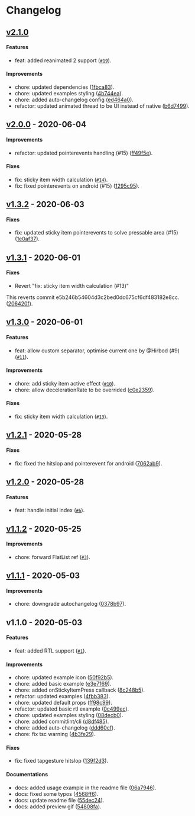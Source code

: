 # Changelog

## [v2.1.0](https://github.com/gorhom/react-native-sticky-item/compare/v2.0.0...v2.1.0)

#### Features

- feat: added reanimated 2 support ([`#19`](https://github.com/gorhom/react-native-sticky-item/pull/19)).

#### Improvements

- chore: updated dependencies ([1fbca83](https://github.com/gorhom/react-native-sticky-item/commit/1fbca835538d4f280da161ffa0f16c69eb56a3de)).
- chore: updated examples styling ([4b744ea](https://github.com/gorhom/react-native-sticky-item/commit/4b744ea96f6a1b5613203a7c208d714acb7762ca)).
- chore: added auto-changelog config ([ed464a0](https://github.com/gorhom/react-native-sticky-item/commit/ed464a0d61b880cd3dd83a3e8d11b34ad5fb87c6)).
- refactor: updated animated thread to be UI instead of native ([b6d7499](https://github.com/gorhom/react-native-sticky-item/commit/b6d74993eca2d0f02b7029aecba44edc39de296a)).

## [v2.0.0](https://github.com/gorhom/react-native-sticky-item/compare/v1.3.2...v2.0.0) - 2020-06-04

#### Improvements

- refactor: updated pointerevents handling (#15) ([ff49f5e](https://github.com/gorhom/react-native-sticky-item/commit/ff49f5ea26f44a60bbb1f3531e3b8f75f7281bad)).

#### Fixes

- fix: sticky item width calculation ([`#14`](https://github.com/gorhom/react-native-sticky-item/pull/14)).
- fix: fixed pointerevents on android (#15) ([1295c95](https://github.com/gorhom/react-native-sticky-item/commit/1295c953bfa4cdce0e8eed882ffe7f556990930e)).

## [v1.3.2](https://github.com/gorhom/react-native-sticky-item/compare/v1.3.1...v1.3.2) - 2020-06-03

#### Fixes

- fix: updated sticky item pointerevents to solve pressable area (#15) ([1e0af37](https://github.com/gorhom/react-native-sticky-item/commit/1e0af378ea41aaafa36bc87a3d716067cf7f0d79)).

## [v1.3.1](https://github.com/gorhom/react-native-sticky-item/compare/v1.3.0...v1.3.1) - 2020-06-01

#### Fixes

- Revert "fix: sticky item width calculation (#13)"

This reverts commit e5b246b54604d3c2bed0dc675cf6df483182e8cc. ([206420f](https://github.com/gorhom/react-native-sticky-item/commit/206420f295a9d1f84914ba13586e146ecb2dd03e)).

## [v1.3.0](https://github.com/gorhom/react-native-sticky-item/compare/v1.2.1...v1.3.0) - 2020-06-01

#### Features

- feat: allow custom separator, optimise current one by @Hirbod (#9) ([`#11`](https://github.com/gorhom/react-native-sticky-item/pull/11)).

#### Improvements

- chore: add sticky item active effect ([`#10`](https://github.com/gorhom/react-native-sticky-item/pull/10)).
- chore: allow decelerationRate to be overrided ([c0e2359](https://github.com/gorhom/react-native-sticky-item/commit/c0e23590dbc440e44a468ebb5fde2a5db9f616da)).

#### Fixes

- fix: sticky item width calculation ([`#13`](https://github.com/gorhom/react-native-sticky-item/pull/13)).

## [v1.2.1](https://github.com/gorhom/react-native-sticky-item/compare/v1.2.0...v1.2.1) - 2020-05-28

#### Fixes

- fix: fixed the hitslop and pointerevent for android ([7062ab9](https://github.com/gorhom/react-native-sticky-item/commit/7062ab9cc97d8352ef26e2e5a1dee04081110bbe)).

## [v1.2.0](https://github.com/gorhom/react-native-sticky-item/compare/v1.1.2...v1.2.0) - 2020-05-28

#### Features

- feat: handle initial index ([`#6`](https://github.com/gorhom/react-native-sticky-item/pull/6)).

## [v1.1.2](https://github.com/gorhom/react-native-sticky-item/compare/v1.1.1...v1.1.2) - 2020-05-25

#### Improvements

- chore: forward FlatList ref ([`#3`](https://github.com/gorhom/react-native-sticky-item/pull/3)).

## [v1.1.1](https://github.com/gorhom/react-native-sticky-item/compare/v1.1.0...v1.1.1) - 2020-05-03

#### Improvements

- chore: downgrade autochangelog ([0378b97](https://github.com/gorhom/react-native-sticky-item/commit/0378b97a3a58819dd25a15cb0e9be69af7df560f)).

## v1.1.0 - 2020-05-03

#### Features

- feat: added RTL support ([`#1`](https://github.com/gorhom/react-native-sticky-item/pull/1)).

#### Improvements

- chore: updated example icon ([50f92b5](https://github.com/gorhom/react-native-sticky-item/commit/50f92b59c6c87b93138980c6ef5561a18e7a74df)).
- chore: added basic example ([e3e7169](https://github.com/gorhom/react-native-sticky-item/commit/e3e71691dd91a51d7997b4d8a599e54671eee693)).
- chore: added onStickyItemPress callback ([8c248b5](https://github.com/gorhom/react-native-sticky-item/commit/8c248b5aba7d125d1e46e7bbc0bff78c741ab1d1)).
- refactor: updated examples ([4fbb383](https://github.com/gorhom/react-native-sticky-item/commit/4fbb38386fbee2ef36289a7a0ca958a48172345a)).
- chore: updated default props ([ff98c99](https://github.com/gorhom/react-native-sticky-item/commit/ff98c997f753ba8093db62873c8c42c54adab936)).
- refactor: updated basic rtl example ([0c499ec](https://github.com/gorhom/react-native-sticky-item/commit/0c499ec0e8024c91ac0b8f64b9ef2985e4c4d73b)).
- chore: updated examples styling ([08decb0](https://github.com/gorhom/react-native-sticky-item/commit/08decb02208b69ba10bdc1e77e8bcfbcac186276)).
- chore: added commitlint/cli ([d8df485](https://github.com/gorhom/react-native-sticky-item/commit/d8df485b9dfbb5c4783ff21c9426269fa08d26cf)).
- chore: added auto-changelog ([ddd60cf](https://github.com/gorhom/react-native-sticky-item/commit/ddd60cff1536272c03cc649a17e1f63065366bcb)).
- chore: fix tsc warning ([4b3fe29](https://github.com/gorhom/react-native-sticky-item/commit/4b3fe2911323a2f516acf3d3795ed6423b875a0a)).

#### Fixes

- fix: fixed tapgesture hitslop ([139f2d3](https://github.com/gorhom/react-native-sticky-item/commit/139f2d312fb841c54f97cd1c106f3bf1bc1c4aac)).

#### Documentations

- docs: added usage example in the readme file ([06a7946](https://github.com/gorhom/react-native-sticky-item/commit/06a7946126267d60046efc8fdcc3afc6826a8098)).
- docs: fixed some typos ([4568ff6](https://github.com/gorhom/react-native-sticky-item/commit/4568ff6dde6c1af4e6b926c7fd340d5bf2655b8d)).
- docs: update readme file ([55dec24](https://github.com/gorhom/react-native-sticky-item/commit/55dec24c5033872324d16ac1bd264a09327c1420)).
- docs: added preview gif ([54808fa](https://github.com/gorhom/react-native-sticky-item/commit/54808fabc103aa106119506206880006a3bd8a87)).
